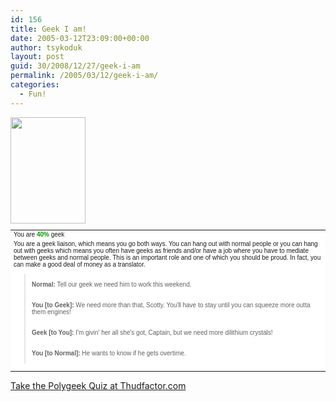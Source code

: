 ```yaml
---
id: 156
title: Geek I am!
date: 2005-03-12T23:09:00+00:00
author: tsykoduk
layout: post
guid: 30/2008/12/27/geek-i-am
permalink: /2005/03/12/geek-i-am/
categories:
  - Fun!
---
```

<table border="0" cellpadding="5" cellspacing="0" style="background-color: #fff; font-family: verdana, arial, helvetica; font-size: 10px"><tr><td colspan="2">You are <b><span style="color: #090">40%</span></b> geek</td></tr><img src="http://images.thudfactor.com/images/geekquiz/boy_25x50.jpg" height="170" width="120"/><td valign="top">You are a geek liaison, which means you go both ways. You can hang out with normal people or you can hang out with geeks which means you often have geeks as friends and/or have a job where you have to mediate between geeks and normal people. This is an important role and one of which you should be proud. In fact, you can make a good deal of money as a translator.<br /><blockquote><br /><b>Normal:</b> Tell our geek we need him to work this weekend.<br /><br /><br /><b>You [to Geek]:</b> We need more than that, Scotty. You'll have to stay until you can squeeze more outta them engines!<br /><br /><br /><b>Geek [to You]:</b> I'm givin' her all she's got, Captain, but we need more dilithium crystals!<br /><br /><br /><b>You [to Normal]:</b> He wants to know if he gets overtime.<br /><br /></blockquote></td></table> <p><a href="http://www.thudfactor.com/geekquiz.php">Take the Polygeek Quiz at Thudfactor.com</a></p>